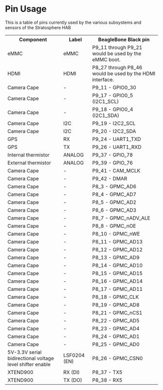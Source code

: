 Pin Usage
===

This is a table of pins currently used by the various subsystems and sensors
of the Stratosphere HAB
<table>
    <tr><th>Component</th><th>Label</th><th>BeagleBone Black pin</th></tr>
    <tr><td>eMMC</td><td>eMMC</td><td>P9_11 through P9_21 would be used by the eMMC boot.</td></tr>
    <tr><td>HDMI</td><td>HDMI</td><td>P8_27 through P8_46 would be used by the HDMI interface. </td></tr>
    <tr><td>Camera Cape</td><td>-</td><td>P9_11 - GPIO0_30</td></tr>
    <tr><td>Camera Cape</td><td>-</td><td>P9_17 - GPIO0_5 (I2C1_SCL)</td></tr>
    <tr><td>Camera Cape</td><td>-</td><td>P9_18 - GPIO0_4 (I2C1_SDA)</td></tr>
    <tr><td>Camera Cape</td><td>I2C</td><td>P9_19 - I2C2_SCL</td></tr>
    <tr><td>Camera Cape</td><td>I2C</td><td>P9_20 - I2C2_SDA</td></tr>
    <!-- <tr><td>TNC-Black</td><td>RX</td><td>P9_21 - UART2_TXD</td></tr> -->
    <!-- <tr><td>TNC-Black</td><td>TX</td><td>P9_22 - UART2_RXD</td></tr> -->
    <tr><td>GPS</td><td>RX</td><td>P9_24 - UART1_TXD</td></tr>
    <tr><td>GPS</td><td>TX</td><td>P9_26 - UART1_RXD</td></tr>
    <tr><td>Internal thermistor</td><td>ANALOG</td><td>P9_37 - GPIO_78</td></tr>
    <tr><td>External thermistor</td><td>ANALOG</td><td>P9_39 - GPIO_76</td></tr>
    <tr><td>Camera Cape</td><td>-</td><td>P9_41 - CAM_MCLK</td></tr>
    <tr><td>Camera Cape</td><td>-</td><td>P9_42 - DMAR</td></tr>
    <tr><td>Camera Cape</td><td>-</td><td>P8_3 - GPMC_AD6</td></tr>
    <tr><td>Camera Cape</td><td>-</td><td>P8_4 - GPMC_AD7</td></tr>
    <tr><td>Camera Cape</td><td>-</td><td>P8_5 - GPMC_AD2</td></tr>
    <tr><td>Camera Cape</td><td>-</td><td>P8_6 - GPMC_AD3</td></tr>
    <tr><td>Camera Cape</td><td>-</td><td>P8_7 - GPMC_nADV_ALE</td></tr>
    <tr><td>Camera Cape</td><td>-</td><td>P8_8 - GPMC_nOE</td></tr>
    <tr><td>Camera Cape</td><td>-</td><td>P8_10 - GPMC_nWE</td></tr>
    <tr><td>Camera Cape</td><td>-</td><td>P8_11 - GPMC_AD13</td></tr>
    <tr><td>Camera Cape</td><td>-</td><td>P8_12 - GPMC_AD12</td></tr>
    <tr><td>Camera Cape</td><td>-</td><td>P8_13 - GPMC_AD9</td></tr>
    <tr><td>Camera Cape</td><td>-</td><td>P8_14 - GPMC_AD10</td></tr>
    <tr><td>Camera Cape</td><td>-</td><td>P8_15 - GPMC_AD15</td></tr>
    <tr><td>Camera Cape</td><td>-</td><td>P8_16 - GPMC_AD14</td></tr>
    <tr><td>Camera Cape</td><td>-</td><td>P8_17 - GPMC_AD11</td></tr>
    <tr><td>Camera Cape</td><td>-</td><td>P8_18 - GPMC_CLK</td></tr>
    <tr><td>Camera Cape</td><td>-</td><td>P8_19 - GPMC_AD8</td></tr>
    <tr><td>Camera Cape</td><td>-</td><td>P8_21 - GPMC_nCS1</td></tr>
    <tr><td>Camera Cape</td><td>-</td><td>P8_22 - GPMC_AD5</td></tr>
    <tr><td>Camera Cape</td><td>-</td><td>P8_23 - GPMC_AD4</td></tr>
    <tr><td>Camera Cape</td><td>-</td><td>P8_24 - GPMC_AD1</td></tr>
    <tr><td>Camera Cape</td><td>-</td><td>P8_25 - GPMC_AD0</td></tr>
    <tr><td>5V-3.3V serial bidirectional voltage level shifter enable</td><td>LSF0204 (EN)</td><td>P8_26 - GPMC_CSN0</td></tr>
    <tr><td>XTEND900</td><td>RX (DI)</td><td>P8_37 - TX5</td></tr>
    <tr><td>XTEND900</td><td>TX (DO)</td><td>P8_38 - RX5</td></tr>
</table>
